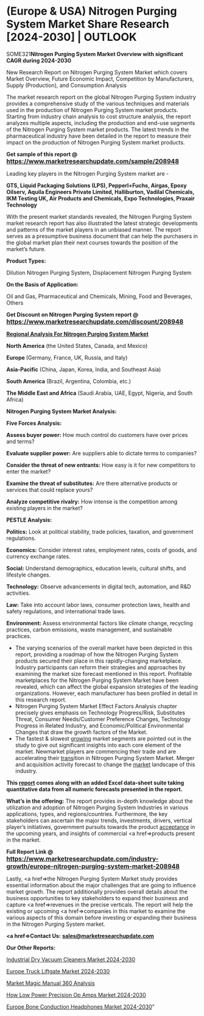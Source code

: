 # (Europe & USA) Nitrogen Purging System Market Share Research [2024-2030] | OUTLOOK

SOME321<strong>Nitrogen Purging System Market Overview with significant CAGR during 2024-2030</strong>

New Research Report on Nitrogen Purging System Market which covers Market Overview, Future Economic Impact, Competition by Manufacturers, Supply (Production), and Consumption Analysis

The market research report on the global Nitrogen Purging System industry provides a comprehensive study of the various techniques and materials used in the production of Nitrogen Purging System market products. Starting from industry chain analysis to cost structure analysis, the report analyzes multiple aspects, including the production and end-use segments of the Nitrogen Purging System market products. The latest trends in the pharmaceutical industry have been detailed in the report to measure their impact on the production of Nitrogen Purging System market products.

<strong>Get sample of this report @ <a href=https://www.marketresearchupdate.com/sample/208948><font size=3 color=#0000ff>https://www.marketresearchupdate.com/sample/208948</font></a></strong>

Leading key players in the Nitrogen Purging System market are -

<strong>GTS, Liquid Packaging Solutions (LPS), Pepperl+Fuchs, Airgas, Epoxy Oilserv, Aquila Engineers Private Limited, Halliburton, Vadilal Chemicals, IKM Testing UK, Air Products and Chemicals, Expo Technologies, Praxair Technology</strong>

With the present market standards revealed, the Nitrogen Purging System market research report has also illustrated the latest strategic developments and patterns of the market players in an unbiased manner. The report serves as a presumptive business document that can help the purchasers in the global market plan their next courses towards the position of the market’s future.

<strong>Product Types:</strong>

Dilution Nitrogen Purging System, Displacement Nitrogen Purging System

<strong>On the Basis of Application:</strong>

Oil and Gas, Pharmaceutical and Chemicals, Mining, Food and Beverages, Others

<strong>Get Discount on Nitrogen Purging System report @ <a href=https://www.marketresearchupdate.com/discount/208948><font size=3 color=#0000ff>https://www.marketresearchupdate.com/discount/208948</font></a></strong>

<strong><u><b>Regional Analysis For Nitrogen Purging System Market</b></u></strong>

<strong><b>North America</b></strong> (the United States, Canada, and Mexico)

<strong><b>Europe </b></strong>(Germany, France, UK, Russia, and Italy)

<strong><b>Asia-Pacific</b></strong> (China, Japan, Korea, India, and Southeast Asia)

<strong><b>South America</b></strong> (Brazil, Argentina, Colombia, etc.)

<strong><b>The Middle East and Africa</b></strong> (Saudi Arabia, UAE, Egypt, Nigeria, and South Africa)

<strong>Nitrogen Purging System Market Analysis:</strong>

<strong>Five Forces Analysis:</strong>

<strong>Assess buyer power:</strong> How much control do customers have over prices and terms?

<strong>Evaluate supplier power:</strong> Are suppliers able to dictate terms to companies?

<strong>Consider the threat of new entrants:</strong> How easy is it for new competitors to enter the market?

<strong>Examine the threat of substitutes:</strong> Are there alternative products or services that could replace yours?

<strong>Analyze competitive rivalry:</strong> How intense is the competition among existing players in the market?

<strong>PESTLE Analysis:</strong>

<strong>Politics:</strong> Look at political stability, trade policies, taxation, and government regulations.

<strong>Economics:</strong> Consider interest rates, employment rates, costs of goods, and currency exchange rates.

<strong>Social:</strong> Understand demographics, education levels, cultural shifts, and lifestyle changes.

<strong>Technology:</strong> Observe advancements in digital tech, automation, and R&D activities.

<strong>Law:</strong> Take into account labor laws, consumer protection laws, health and safety regulations, and international trade laws.

<strong>Environment:</strong> Assess environmental factors like climate change, recycling practices, carbon emissions, waste management, and sustainable practices.

<ul>
  <li>The varying scenarios of the overall market have been depicted in this report, providing a roadmap of how the Nitrogen Purging System products secured their place in this rapidly-changing marketplace. Industry participants can reform their strategies and approaches by examining the market size forecast mentioned in this report. Profitable marketplaces for the Nitrogen Purging System Market have been revealed, which can affect the global expansion strategies of the leading organizations. However, each manufacturer has been profiled in detail in this research report.</li>
  <li>Nitrogen Purging System Market Effect Factors Analysis chapter precisely gives emphasis on Technology Progress/Risk, Substitutes Threat, Consumer Needs/Customer Preference Changes, Technology Progress in Related Industry, and Economic/Political Environmental Changes that draw the growth factors of the Market.</li>
  <li>The fastest &amp; slowest <a href=ASDF991299>growing</a> market segments are pointed out in the study to give out significant insights into each core element of the market. Newmarket players are commencing their trade and are accelerating their <a href=>trans</a>ition in Nitrogen Purging System Market. Merger and acquisition activity forecast to change the <a href=>market</a> landscape of this industry.</li>
</ul>
<strong>This <a href=>report</a> comes along with an added Excel data-sheet suite taking quantitative data from all numeric forecasts presented in the report.</strong>

<strong>What’s in the offering:</strong> The report provides in-depth knowledge about the utilization and adoption of Nitrogen Purging System Industries in various applications, types, and regions/countries. Furthermore, the key stakeholders can ascertain the major trends, investments, drivers, vertical player’s initiatives, government pursuits towards the product <a href=ASDF881288>acceptance</a> in the upcoming years, and insights of commercial <a href=>products</a> present in the market.

<strong>Full Report Link @ <a href=https://www.marketresearchupdate.com/industry-growth/europe-nitrogen-purging-system-market-208948><font size=3 color=#0000ff>https://www.marketresearchupdate.com/industry-growth/europe-nitrogen-purging-system-market-208948</font></a></strong>

Lastly, <a href=>the</a> Nitrogen Purging System Market study provides essential information about the major challenges that are going to influence market growth. The report additionally provides overall details about the business opportunities to key stakeholders to expand their business and capture <a href=>revenues</a> in the precise verticals. The report will help the existing or upcoming <a href=>companies</a> in this market to examine the various aspects of this domain before investing or expanding their business in the Nitrogen Purging System market.

<strong><a href=><strong>Contact Us:</strong></a></strong>
<strong>sales@marketresearchupdate.com</strong>

<strong>Our Other Reports:</strong>

<a href=https://www.linkedin.com/pulse/industrial-dry-vacuum-cleaners-market-1f>Industrial Dry Vacuum Cleaners Market 2024-2030</a>

<a href=https://www.linkedin.com/pulse/europe-truck-liftgate-market-size-trends-consumption>Europe Truck Liftgate Market 2024-2030</a>

<a href=https://www.linkedin.com/company/market-magic-manual-360-analysis/>Market Magic Manual 360 Analysis</a>

<a href=https://www.linkedin.com/pulse/how-low-power-precision-op-amps-market-2023-c8g8c/>How Low Power Precision Op Amps Market 2024-2030</a>

<a href=https://www.linkedin.com/pulse/europe-bone-conduction-headphones-market-size-historical-80hyc/>Europe Bone Conduction Headphones Market 2024-2030</a>"
